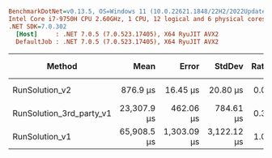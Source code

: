 ``` ini

BenchmarkDotNet=v0.13.5, OS=Windows 11 (10.0.22621.1848/22H2/2022Update/SunValley2)
Intel Core i7-9750H CPU 2.60GHz, 1 CPU, 12 logical and 6 physical cores
.NET SDK=7.0.302
  [Host]     : .NET 7.0.5 (7.0.523.17405), X64 RyuJIT AVX2
  DefaultJob : .NET 7.0.5 (7.0.523.17405), X64 RyuJIT AVX2


```
|                   Method |        Mean |       Error |      StdDev | Ratio | RatioSD | Rank |      Gen0 |     Gen1 |   Allocated | Alloc Ratio |
|------------------------- |------------:|------------:|------------:|------:|--------:|-----:|----------:|---------:|------------:|------------:|
|           RunSolution_v2 |    876.9 μs |    16.45 μs |    20.80 μs |  0.01 |    0.00 |    1 |  105.4688 |        - |   647.08 KB |        0.01 |
| RunSolution_3rd_party_v1 | 23,307.9 μs |   462.06 μs |   784.61 μs |  0.35 |    0.02 |    2 | 5937.5000 |        - | 36412.34 KB |        0.65 |
|           RunSolution_v1 | 65,908.5 μs | 1,303.09 μs | 3,122.12 μs |  1.00 |    0.00 |    3 | 9125.0000 | 375.0000 | 55978.99 KB |        1.00 |
